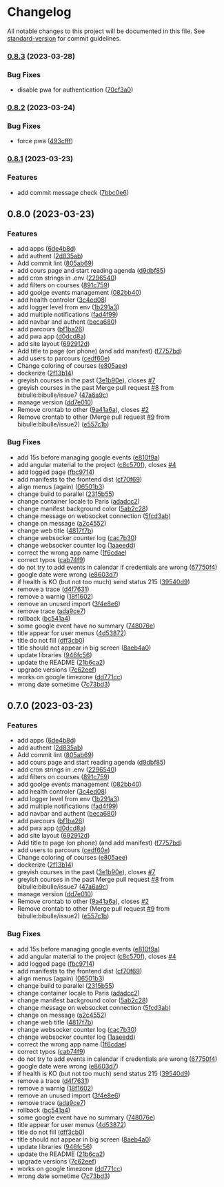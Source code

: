 # Changelog

All notable changes to this project will be documented in this file. See [standard-version](https://github.com/conventional-changelog/standard-version) for commit guidelines.

### [0.8.3](https://github.com/bibulle/golf-planning/compare/v0.8.2...v0.8.3) (2023-03-28)


### Bug Fixes

* disable pwa for authentication ([70cf3a0](https://github.com/bibulle/golf-planning/commit/70cf3a0c25443083ee05ef7f7a142c52f90b1b1d))

### [0.8.2](https://github.com/bibulle/golf-planning/compare/v0.8.1...v0.8.2) (2023-03-24)


### Bug Fixes

* force pwa ([493cfff](https://github.com/bibulle/golf-planning/commit/493cfff2db6d3035ae35fa7b6a2dfe48a093a64e))

### [0.8.1](https://github.com/bibulle/golf-planning/compare/v0.8.0...v0.8.1) (2023-03-23)


### Features

* add commit message check ([7bbc0e6](https://github.com/bibulle/golf-planning/commit/7bbc0e6da68484e70a31b1f794aa3ff359f9b1a6))

## 0.8.0 (2023-03-23)


### Features

* add apps ([6de4b8d](https://github.com/bibulle/golf-planning/commit/6de4b8d83be04ddbdd5103f298aa40380434f2b9))
* add authent ([2d835ab](https://github.com/bibulle/golf-planning/commit/2d835ab20ecf1123933d341305cf8aca14c8e074))
* Add commit lint ([805ab69](https://github.com/bibulle/golf-planning/commit/805ab69983c5295575e05043043990365f470619))
* add cours page and start reading agenda ([d9dbf85](https://github.com/bibulle/golf-planning/commit/d9dbf856380eeb1f3e2f4c0a9c6d52b9ac3af8c1))
* add cron strings in .env ([2296540](https://github.com/bibulle/golf-planning/commit/2296540546da5cf85aaa0c7c164bf7e5d2c77b2f))
* add filters on courses ([891c759](https://github.com/bibulle/golf-planning/commit/891c759c465e45557edc9762eec2b88192c4d5fd))
* add goolge events management ([082bb40](https://github.com/bibulle/golf-planning/commit/082bb40b976ffc8d8acb2ad752800f02b5bff449))
* add health controler ([3c4ed08](https://github.com/bibulle/golf-planning/commit/3c4ed083da48e1adf015dd17b3d9df49fc36df33))
* add logger level from env ([1b291a3](https://github.com/bibulle/golf-planning/commit/1b291a39a942cf04502afc10f0e2a5d293a85557))
* add multiple notifications ([fad4f99](https://github.com/bibulle/golf-planning/commit/fad4f996739679bdfa642ab6b4424cee64c34782))
* add navbar and authent ([beca680](https://github.com/bibulle/golf-planning/commit/beca6808709ac51db3933d36c658bd5fabd51b12))
* add parcours ([bf1ba26](https://github.com/bibulle/golf-planning/commit/bf1ba26b1de62dc0eb3b66a8218412a47be46897))
* add pwa app ([d0dcd8a](https://github.com/bibulle/golf-planning/commit/d0dcd8a9ca957612ecac63d535ef7828934706c7))
* add site layout ([692912d](https://github.com/bibulle/golf-planning/commit/692912d5b2c425f6d133b2ea5636c1e0d7d1604a))
* Add title to page (on phone) (and add manifest) ([f7757bd](https://github.com/bibulle/golf-planning/commit/f7757bd51cb4a0d395ab69a56b2d466206fbebdf))
* add users to parcours ([cedf60e](https://github.com/bibulle/golf-planning/commit/cedf60e44886fc8110d2295f53f293f4bcbbf193))
* Change coloring of courses ([e805aee](https://github.com/bibulle/golf-planning/commit/e805aeef52f5c11d9bd479bbf30a27eff4f1d8e6))
* dockerize ([2f13b14](https://github.com/bibulle/golf-planning/commit/2f13b14f150b2be66f30d245113912221bc9d05a))
* greyish courses in the past ([3e1b90e](https://github.com/bibulle/golf-planning/commit/3e1b90ef09dc4f7808c01bea3839eed12a503729)), closes [#7](https://github.com/bibulle/golf-planning/issues/7)
* greyish courses in the past Merge pull request [#8](https://github.com/bibulle/golf-planning/issues/8) from bibulle:bibulle/issue7  ([47a6a9c](https://github.com/bibulle/golf-planning/commit/47a6a9ce413a6421dda6c87ae294a1a90de04f3b))
* manage version ([dd7e010](https://github.com/bibulle/golf-planning/commit/dd7e010edf69420b28acef6162d674e5ff3a7b4a))
* Remove crontab to other ([9a41a6a](https://github.com/bibulle/golf-planning/commit/9a41a6a716c895d2b97f3ae286c9ea0cae9a660d)), closes [#2](https://github.com/bibulle/golf-planning/issues/2)
* Remove crontab to other (Merge pull request [#9](https://github.com/bibulle/golf-planning/issues/9) from bibulle:bibulle/issue2) ([e557c1b](https://github.com/bibulle/golf-planning/commit/e557c1b3c98c2a2f463e13759985de2137f9676c))


### Bug Fixes

* add 15s before managing google events ([e810f9a](https://github.com/bibulle/golf-planning/commit/e810f9aa321fb261451d038b196ef8b71a7d83f5))
* add angular material to the project ([c8c570f](https://github.com/bibulle/golf-planning/commit/c8c570f443bf8fc85277929e2a4f933fbcd90c29)), closes [#4](https://github.com/bibulle/golf-planning/issues/4)
* add logged page ([fbc9714](https://github.com/bibulle/golf-planning/commit/fbc971427c998a0f30120c08ff5750f5779f8122))
* add manifests to the frontend dist ([cf70f69](https://github.com/bibulle/golf-planning/commit/cf70f6991e6f3fb7eba40418696d23dd04299500))
* align menus (again) ([06501b3](https://github.com/bibulle/golf-planning/commit/06501b3816bdee28c33eb63606c7792e4fe8b7b1))
* change build to parallel ([2315b55](https://github.com/bibulle/golf-planning/commit/2315b55ce374d1705ed45e834ddae11dff912059))
* change container locale to Paris ([adadcc2](https://github.com/bibulle/golf-planning/commit/adadcc299679c487f88f360521a18ec57550fbdb))
* change manifest background color ([5ab2c28](https://github.com/bibulle/golf-planning/commit/5ab2c2812276647f0d97289a3690b91b47503985))
* change message on websocket connection ([5fcd3ab](https://github.com/bibulle/golf-planning/commit/5fcd3abcd487f91bf826f9c64fb901471630d971))
* change on message ([a2c4552](https://github.com/bibulle/golf-planning/commit/a2c45523533e534fa237cbe984fa714bfca352bb))
* change web title ([4817f7b](https://github.com/bibulle/golf-planning/commit/4817f7bdc00ffa4214ed682fc48f1ce0125c8ab3))
* change websocker counter log ([cac7b30](https://github.com/bibulle/golf-planning/commit/cac7b30b98ae425cc27195c1a8a56ce63f1dce6e))
* change websocker counter log ([1aaeedd](https://github.com/bibulle/golf-planning/commit/1aaeedd3e945708fadbbe68b8fa6d0d9c9f9cbea))
* correct the wrong app name ([1f6cdae](https://github.com/bibulle/golf-planning/commit/1f6cdaec5a48c1dcc525045cb6a6397870b6377e))
* correct typos ([cab74f9](https://github.com/bibulle/golf-planning/commit/cab74f9ecc2ea32baf593a732b8aa0e994378457))
* do not try to add events in calendar if credentials are wrong ([67750f4](https://github.com/bibulle/golf-planning/commit/67750f4c5f7a1bd0ecaeb75aaf4d77161f872e62))
* google date were wrong ([e8603d7](https://github.com/bibulle/golf-planning/commit/e8603d7daf123c4d5e058557bc1cf227ca4bb95e))
* if health is KO (but not too much) send status 215 ([39540d9](https://github.com/bibulle/golf-planning/commit/39540d92882f995e8f518eb27df533b74d517f51))
* remove a trace ([d4f7631](https://github.com/bibulle/golf-planning/commit/d4f76317af44c0f33462025f8fb94353588750aa))
* remove a warnig ([18f1602](https://github.com/bibulle/golf-planning/commit/18f16029f6e07308a31ee34a31aeb3ba8da62323))
* remove an unused import ([3f4e8e6](https://github.com/bibulle/golf-planning/commit/3f4e8e67d07fc07276add2d2eedd7af01bd993ee))
* remove trace ([ada9ce7](https://github.com/bibulle/golf-planning/commit/ada9ce7b2fba065ec4e6a284b668e4057d4496c8))
* rollback ([bc541a4](https://github.com/bibulle/golf-planning/commit/bc541a4724e232addbafe52876f30f8ffb8e95e3))
* some google event have no summary ([748076e](https://github.com/bibulle/golf-planning/commit/748076eaa484fd4d5f780bf8f0650153adc27bc6))
* title appear for user menus ([4d53872](https://github.com/bibulle/golf-planning/commit/4d53872af4064160032a2afe122cce0f34d66d56))
* title do not fill ([dff3cb0](https://github.com/bibulle/golf-planning/commit/dff3cb0d64ac17e62c1cec53c092072947de03ca))
* title should not appear in big screen ([8aeb4a0](https://github.com/bibulle/golf-planning/commit/8aeb4a0f10f25923137f8365ec0627a02691774d))
* update libraries ([946fc56](https://github.com/bibulle/golf-planning/commit/946fc56d31976e53dc5da35fabef2a1a8163b227))
* update the README ([21b6ca2](https://github.com/bibulle/golf-planning/commit/21b6ca2d0c097c5a44661611c85747be822bab80))
* upgrade versions ([7c62eef](https://github.com/bibulle/golf-planning/commit/7c62eef9f15883ec3dd9b11a712f4b7c663dcbd5))
* works on google timezone ([dd771cc](https://github.com/bibulle/golf-planning/commit/dd771cc104c24a98f7ec8ee3297be6e3c7b1959e))
* wrong date sometime ([7c73bd3](https://github.com/bibulle/golf-planning/commit/7c73bd37d7fab8380d96282fb660bcc9c44933bc))

## 0.7.0 (2023-03-23)


### Features

* add apps ([6de4b8d](https://github.com/bibulle/golf-planning/commit/6de4b8d83be04ddbdd5103f298aa40380434f2b9))
* add authent ([2d835ab](https://github.com/bibulle/golf-planning/commit/2d835ab20ecf1123933d341305cf8aca14c8e074))
* Add commit lint ([805ab69](https://github.com/bibulle/golf-planning/commit/805ab69983c5295575e05043043990365f470619))
* add cours page and start reading agenda ([d9dbf85](https://github.com/bibulle/golf-planning/commit/d9dbf856380eeb1f3e2f4c0a9c6d52b9ac3af8c1))
* add cron strings in .env ([2296540](https://github.com/bibulle/golf-planning/commit/2296540546da5cf85aaa0c7c164bf7e5d2c77b2f))
* add filters on courses ([891c759](https://github.com/bibulle/golf-planning/commit/891c759c465e45557edc9762eec2b88192c4d5fd))
* add goolge events management ([082bb40](https://github.com/bibulle/golf-planning/commit/082bb40b976ffc8d8acb2ad752800f02b5bff449))
* add health controler ([3c4ed08](https://github.com/bibulle/golf-planning/commit/3c4ed083da48e1adf015dd17b3d9df49fc36df33))
* add logger level from env ([1b291a3](https://github.com/bibulle/golf-planning/commit/1b291a39a942cf04502afc10f0e2a5d293a85557))
* add multiple notifications ([fad4f99](https://github.com/bibulle/golf-planning/commit/fad4f996739679bdfa642ab6b4424cee64c34782))
* add navbar and authent ([beca680](https://github.com/bibulle/golf-planning/commit/beca6808709ac51db3933d36c658bd5fabd51b12))
* add parcours ([bf1ba26](https://github.com/bibulle/golf-planning/commit/bf1ba26b1de62dc0eb3b66a8218412a47be46897))
* add pwa app ([d0dcd8a](https://github.com/bibulle/golf-planning/commit/d0dcd8a9ca957612ecac63d535ef7828934706c7))
* add site layout ([692912d](https://github.com/bibulle/golf-planning/commit/692912d5b2c425f6d133b2ea5636c1e0d7d1604a))
* Add title to page (on phone) (and add manifest) ([f7757bd](https://github.com/bibulle/golf-planning/commit/f7757bd51cb4a0d395ab69a56b2d466206fbebdf))
* add users to parcours ([cedf60e](https://github.com/bibulle/golf-planning/commit/cedf60e44886fc8110d2295f53f293f4bcbbf193))
* Change coloring of courses ([e805aee](https://github.com/bibulle/golf-planning/commit/e805aeef52f5c11d9bd479bbf30a27eff4f1d8e6))
* dockerize ([2f13b14](https://github.com/bibulle/golf-planning/commit/2f13b14f150b2be66f30d245113912221bc9d05a))
* greyish courses in the past ([3e1b90e](https://github.com/bibulle/golf-planning/commit/3e1b90ef09dc4f7808c01bea3839eed12a503729)), closes [#7](https://github.com/bibulle/golf-planning/issues/7)
* greyish courses in the past Merge pull request [#8](https://github.com/bibulle/golf-planning/issues/8) from bibulle:bibulle/issue7  ([47a6a9c](https://github.com/bibulle/golf-planning/commit/47a6a9ce413a6421dda6c87ae294a1a90de04f3b))
* manage version ([dd7e010](https://github.com/bibulle/golf-planning/commit/dd7e010edf69420b28acef6162d674e5ff3a7b4a))
* Remove crontab to other ([9a41a6a](https://github.com/bibulle/golf-planning/commit/9a41a6a716c895d2b97f3ae286c9ea0cae9a660d)), closes [#2](https://github.com/bibulle/golf-planning/issues/2)
* Remove crontab to other (Merge pull request [#9](https://github.com/bibulle/golf-planning/issues/9) from bibulle:bibulle/issue2) ([e557c1b](https://github.com/bibulle/golf-planning/commit/e557c1b3c98c2a2f463e13759985de2137f9676c))


### Bug Fixes

* add 15s before managing google events ([e810f9a](https://github.com/bibulle/golf-planning/commit/e810f9aa321fb261451d038b196ef8b71a7d83f5))
* add angular material to the project ([c8c570f](https://github.com/bibulle/golf-planning/commit/c8c570f443bf8fc85277929e2a4f933fbcd90c29)), closes [#4](https://github.com/bibulle/golf-planning/issues/4)
* add logged page ([fbc9714](https://github.com/bibulle/golf-planning/commit/fbc971427c998a0f30120c08ff5750f5779f8122))
* add manifests to the frontend dist ([cf70f69](https://github.com/bibulle/golf-planning/commit/cf70f6991e6f3fb7eba40418696d23dd04299500))
* align menus (again) ([06501b3](https://github.com/bibulle/golf-planning/commit/06501b3816bdee28c33eb63606c7792e4fe8b7b1))
* change build to parallel ([2315b55](https://github.com/bibulle/golf-planning/commit/2315b55ce374d1705ed45e834ddae11dff912059))
* change container locale to Paris ([adadcc2](https://github.com/bibulle/golf-planning/commit/adadcc299679c487f88f360521a18ec57550fbdb))
* change manifest background color ([5ab2c28](https://github.com/bibulle/golf-planning/commit/5ab2c2812276647f0d97289a3690b91b47503985))
* change message on websocket connection ([5fcd3ab](https://github.com/bibulle/golf-planning/commit/5fcd3abcd487f91bf826f9c64fb901471630d971))
* change on message ([a2c4552](https://github.com/bibulle/golf-planning/commit/a2c45523533e534fa237cbe984fa714bfca352bb))
* change web title ([4817f7b](https://github.com/bibulle/golf-planning/commit/4817f7bdc00ffa4214ed682fc48f1ce0125c8ab3))
* change websocker counter log ([cac7b30](https://github.com/bibulle/golf-planning/commit/cac7b30b98ae425cc27195c1a8a56ce63f1dce6e))
* change websocker counter log ([1aaeedd](https://github.com/bibulle/golf-planning/commit/1aaeedd3e945708fadbbe68b8fa6d0d9c9f9cbea))
* correct the wrong app name ([1f6cdae](https://github.com/bibulle/golf-planning/commit/1f6cdaec5a48c1dcc525045cb6a6397870b6377e))
* correct typos ([cab74f9](https://github.com/bibulle/golf-planning/commit/cab74f9ecc2ea32baf593a732b8aa0e994378457))
* do not try to add events in calendar if credentials are wrong ([67750f4](https://github.com/bibulle/golf-planning/commit/67750f4c5f7a1bd0ecaeb75aaf4d77161f872e62))
* google date were wrong ([e8603d7](https://github.com/bibulle/golf-planning/commit/e8603d7daf123c4d5e058557bc1cf227ca4bb95e))
* if health is KO (but not too much) send status 215 ([39540d9](https://github.com/bibulle/golf-planning/commit/39540d92882f995e8f518eb27df533b74d517f51))
* remove a trace ([d4f7631](https://github.com/bibulle/golf-planning/commit/d4f76317af44c0f33462025f8fb94353588750aa))
* remove a warnig ([18f1602](https://github.com/bibulle/golf-planning/commit/18f16029f6e07308a31ee34a31aeb3ba8da62323))
* remove an unused import ([3f4e8e6](https://github.com/bibulle/golf-planning/commit/3f4e8e67d07fc07276add2d2eedd7af01bd993ee))
* remove trace ([ada9ce7](https://github.com/bibulle/golf-planning/commit/ada9ce7b2fba065ec4e6a284b668e4057d4496c8))
* rollback ([bc541a4](https://github.com/bibulle/golf-planning/commit/bc541a4724e232addbafe52876f30f8ffb8e95e3))
* some google event have no summary ([748076e](https://github.com/bibulle/golf-planning/commit/748076eaa484fd4d5f780bf8f0650153adc27bc6))
* title appear for user menus ([4d53872](https://github.com/bibulle/golf-planning/commit/4d53872af4064160032a2afe122cce0f34d66d56))
* title do not fill ([dff3cb0](https://github.com/bibulle/golf-planning/commit/dff3cb0d64ac17e62c1cec53c092072947de03ca))
* title should not appear in big screen ([8aeb4a0](https://github.com/bibulle/golf-planning/commit/8aeb4a0f10f25923137f8365ec0627a02691774d))
* update libraries ([946fc56](https://github.com/bibulle/golf-planning/commit/946fc56d31976e53dc5da35fabef2a1a8163b227))
* update the README ([21b6ca2](https://github.com/bibulle/golf-planning/commit/21b6ca2d0c097c5a44661611c85747be822bab80))
* upgrade versions ([7c62eef](https://github.com/bibulle/golf-planning/commit/7c62eef9f15883ec3dd9b11a712f4b7c663dcbd5))
* works on google timezone ([dd771cc](https://github.com/bibulle/golf-planning/commit/dd771cc104c24a98f7ec8ee3297be6e3c7b1959e))
* wrong date sometime ([7c73bd3](https://github.com/bibulle/golf-planning/commit/7c73bd37d7fab8380d96282fb660bcc9c44933bc))
